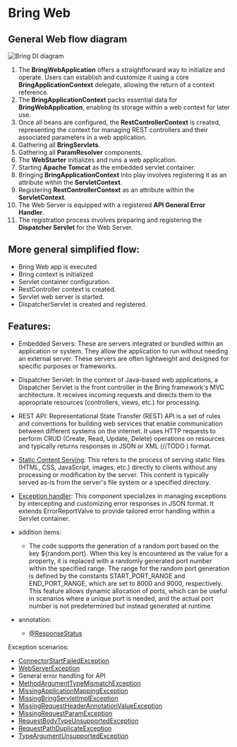 # Bring Web

## General Web flow diagram

![Bring DI diagram](https://github.com/YevgenDemoTestOrganization/bring/assets/114337016/06604708-d660-4e2c-ba08-ef8b215bbcb3)

1. The **BringWebApplication** offers a straightforward way to initialize and operate. Users can establish and customize it using a core **BringApplicationContext** delegate, allowing the return of a context reference.
2. The **BringApplicationContext** packs essential data for **BringWebApplication**, enabling its storage within a web context for later use.
3. Once all beans are configured, the **RestControllerContext** is created, representing the context for managing REST controllers and their associated parameters in a web application.
4. Gathering all **BringServlets**.
5. Gathering all **ParamResolver** components.
6. The **WebStarter** initializes and runs a web application.
7. Starting **Apache Tomcat** as the embedded servlet container.
8. Bringing **BringApplicationContext** into play involves registering it as an attribute within the **ServletContext**.
9. Registering **RestControllerContext** as an attribute within the **ServletContext**.
10. The Web Server is equipped with a registered **API General Error Handler**. 
11. The registration process involves preparing and registering the **Dispatcher Servlet** for the Web Server.

## More general simplified flow:

- Bring Web app is executed
- Bring context is initialized
- Servlet container configuration.
- RestController context is created.
- Servlet web server is started.
- DispatcherServlet is created and registered.

## Features:

- Embedded Servers: These are servers integrated or bundled within an application or system. They allow the application to run without needing an external server. These servers are often lightweight and designed for specific purposes or frameworks.
- Dispatcher Servlet: In the context of Java-based web applications, a Dispatcher Servlet is the front controller in the Bring framework's MVC architecture. It receives incoming requests and directs them to the appropriate resources (controllers, views, etc.) for processing.
- REST API: Representational State Transfer (REST) API is a set of rules and conventions for building web services that enable communication between different systems on the internet. It uses HTTP requests to perform CRUD (Create, Read, Update, Delete) operations on resources and typically returns responses in JSON or XML (//TODO ) format.
- [Static Content Serving](features/web/servlet/StaticResourceController.md): This refers to the process of serving static files (HTML, CSS, JavaScript, images, etc.) directly to clients without any processing or modification by the server. This content is typically served as-is from the server's file system or a specified directory.
- [Exception handler](/features/web/servlet/JsonExceptionHandler.md): This component specializes in managing exceptions by intercepting and customizing error responses in JSON format. It extends ErrorReportValve to provide tailored error handling within a Servlet container.


- addition items:
  - The code supports the generation of a random port based on the key ${random.port}. When this key is encountered as the value for a property, it is replaced with a randomly generated port number within the specified range. The range for the random port generation is defined by the constants START_PORT_RANGE and END_PORT_RANGE, which are set to 8000 and 9000, respectively. This feature allows dynamic allocation of ports, which can be useful in scenarios where a unique port is needed, and the actual port number is not predetermined but instead generated at runtime.

- annotation: 
  - [@ResponseStatus](features/web/servlet/annotation/ResponseStatus.md)

Exception scenarios:

- [ConnectorStartFailedException](features/web/server/exception/ConnectorStartFailedException.md)
- [WebServerException](features/web/server/exception/WebServerException.md)
- General error handling for API
- [MethodArgumentTypeMismatchException](features/web/servlet/exception/MethodArgumentTypeMismatchException.md)
- [MissingApplicationMappingException](features/web/servlet/exception/MissingApplicationMappingException.md)
- [MissingBringServletImplException](features/web/servlet/exception/MissingBringServletImplException.md)
- [MissingRequestHeaderAnnotationValueException](features/web/servlet/exception/MissingRequestHeaderAnnotationValueException.md)
- [MissingRequestParamException](features/web/servlet/exception/MissingRequestParamException.md)
- [RequestBodyTypeUnsupportedException](features/web/servlet/exception/RequestBodyTypeUnsupportedException.md)
- [RequestPathDuplicateException](features/web/servlet/exception/RequestPathDuplicateException.md)
- [TypeArgumentUnsupportedException](features/web/servlet/exception/TypeArgumentUnsupportedException.md)
